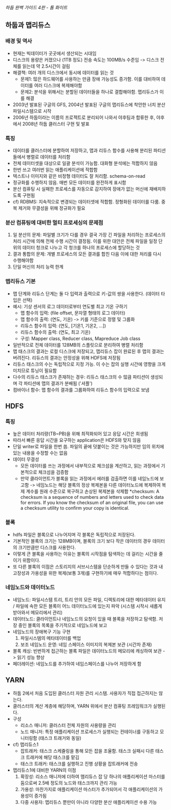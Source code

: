 *하둡 완벽 가이드 4판 - 톰 화이트*

## 하둡과 맵리듀스
### 배경 및 역사
- 현재는 빅데이터가 곳곳에서 생산되는 시대임
- 디스크의 용량은 커졌으나 (1TB 정도) 전송 속도는 100MB/s 수준임 -> 디스크 전체를 읽는데 약 2.5시간이 걸림
- 해결책: 여러 개의 디스크에서 동시에 데이터를 읽는 것
  - 문제1: 많은 하드웨어를 사용하는 만큼 장애 가능성도 증가함. 이를 대비하여 데이터를 여러 디스크에 복제해야함
  - 문제2: 분석을 위해서는 분할된 데이터들을 하나로 결합해야함. 맵리듀스가 이를 해결
- 2003년 발표된 구글의 GFS, 2004년 발표된 구글의 맵리듀스에 착안한 너치 분산 파일시스템으로 시작
- 2006년 하둡이라는 이름의 프로젝트로 분리되어 나와서 야후팀과 합류한 후, 야후에서 2008년 하둡 클러스터 구현 및 발표

### 특징
- 데이터를 클러스터에 분할하여 저장하고, 맵과 리듀스 함수를 사용해 분리된 파티션들에서 병렬로 데이터를 처리함
- 전체 데이터셋을 대상으로 일괄 분석이 가능함. 대화형 분석에는 적합하지 않음
- 한번 쓰고 여러번 읽는 애플리케이션에 적합함
- 텍스트나 이미지와 같은 비정형 데이터도 잘 처리함. schema-on-read
- 정규화를 수행하지 않음. 매번 모든 데이터를 완전하게 표시함
- 분산 컴퓨팅 시 실패한 프로세스를 자동으로 감지하여 장애가 없는 머신에 재배치하도록 구현됨
- cf) RDBMS: 지속적으로 변경되는 데이터셋에 적합함. 정형화된 데이터를 다룸. 중복 제거와 무결성을 위해 정규화가 필요

### 분산 컴퓨팅에 대비한 멀티 프로세싱의 문제점
1) 일 분산의 문제: 파일별 크기가 다를 경우 결국 가장 긴 파일을 처리하는 프로세스의 처리 시간에 의해 전체 수행 시간이 결정됨. 이를 위한 대안은 전체 파일을 일정 단위의 데이터 청크로 나누고 각 청크를 하나의 프로세스에 할당하는 것
2) 결과 통합의 문제: 개별 프로세스의 모든 결과를 합친 다음 이에 대한 처리를 다시 수행해야함
3) 단일 머신의 처리 능력 한계

### 맵리듀스 기본
- 맵 단계와 리듀스 단계는 둘 다 입력과 출력으로 키-값의 쌍을 사용한다. (데이터 타입은 선택)
- 예시: 기상 센서의 로그 데이터로부터 연도별 최고 기온 구하기
  - 맵 함수의 입력: (file offset, 문자열 형태의 로그 데이터)
  - 맵 함수의 출력: (연도, 기온) -> 키를 기준으로 정렬 및 그룹화
  - 리듀스 함수의 입력: (연도, [기온1, 기온2, ...])
  - 리듀스 함수의 출력: (연도, 최고 기온)
  - 구성: Mapper class, Reducer class, Mapreduce Job class
- 일반적으로 전체 데이터를 128MB의 스플릿으로 분리하여 병렬 처리함
- 맵 태스크의 결과는 로컬 디스크에 저장되고, 맵리듀스 잡이 완료된 후 맵의 결과는 버려진다. 리듀스의 결과는 안정성을 위해 HDFS에 저장됨
- 리듀스 태스크의 수는 독립적으로 지정 가능. 이 수는 잡의 실행 시간에 영향을 크게 미치므로 튜닝이 필요함 
- 다수의 리듀스 태스크가 존재하는 경우: 리듀스 태스크의 수 많큼 파티션이 생성되며 각 파티션에 맵의 결과가 분배됨 ('셔플')
- 컴바이너 함수: 맵 함수의 결과를 그룹화하여 리듀스 함수의 입력으로 보냄

## HDFS
### 특징
- 높은 데이터 처리량(TB~PB)을 위해 최적화되어 있고 응답 시간은 희생됨
- 따라서 빠른 응답 시간을 요구하는 application은 HDFS와 맞지 않음
- 단일 writer로 파일을 한번 씀. 파일의 끝에 덧붙이는 것은 가능하지만 임의 위치에 있는 내용을 수정할 수는 없음
- 데이터 무결성
  - 모든 데이터를 쓰는 과정에서 내부적으로 체크섬을 계산하고, 읽는 과정에서 기본적으로 체크섬을 검증함
  - 만약 클라이언트가 블록을 읽는 과정에서 에러를 검출하면 이를 네임노드에 보고함 -> 네임노드는 해당 블록의 정상 복제본을 다른 데이터노드에 복제하여 복제 계수를 원래 수준으로 복구하고 손상된 복제본을 삭제함
*checksum: A checksum is a sequence of numbers and letters used to check data for errors. If you know the checksum of an original file, you can use a checksum utility to confirm your copy is identical.

### 블록
- hdfs 파일은 블록으로 나누어지며 각 블록은 독립적으로 저장된다.
- 기본적인 블록의 크기는 128MB이며, 블록의 크기 보다 작은 데이터의 경우 데이터의 크기만큼만 디스크를 사용한다.
- 이렇게 큰 블록을 사용하는 이유는 블록의 시작점을 탐색하는 데 걸리는 시간을 줄이기 위함이다.
- 또 다른 블록의 이점은 스토리지의 서브시스템을 단순하게 만들 수 있다는 것과 내고장성과 가용성을 위한 복제(보통 3개)를 구현하기에 매우 적합하다는 점이다.

### 네임노드와 데이터노드
- 네임노드: 파일시스템 트리, 트리 안의 모든 파일, 디렉토리에 대한 메타데이터 유지 / 파일에 속한 모든 블록이 어느 데이터노드에 있는지 파악 (시스템 시작시 새롭게 받아와서 메모리에서 관리)
- 데이터노드: 클라이언트나 네임노드의 요청이 있을 때 블록을 저장하고 탐색함. 저장 중인 블록의 목록을 주기적으로 네임노드에 보고
- 네임노드의 장애복구 기능 구현
  1) 파일시스템의 메타데이터를 백업
  2) 보조 네임노드 운영: 네임 스페이스 이미지의 복제본 보관 (시간차 존재)
- 블록 캐싱: 빈번하게 접근하는 블록 파일은 데이터노드의 메모리에 캐싱하여 보관 -> 읽기 성능 향상
- 페더레이션: 네임노드를 추가하여 네임스페이스를 나누어 저장하게 함

## YARN
- 하둡 2에서 처음 도입된 클러스터 자원 관리 시스템. 사용자가 직접 접근하지는 않는다.
- 클러스터의 계산 계층에 해당하며, YARN 위에서 분산 컴퓨팅 프레임워크가 실행된다.
- 구성
  - 리소스 매니저: 클러스터 전체 자원의 사용량을 관리
  - 노드 매니저: 특정 애플리케이션 프로세스가 실행되는 컨테이너를 구동하고 모니터링함 (태스크 트래거와 동일)
- cf) 맵리듀스1 
  - 잡트래커: 태스크 스케쥴링을 통해 모든 잡을 조율함. 태스크 실패시 다른 태스크 트래커에 해당 태스크를 맡김
  - 태스크 트래커: 태스크를 실행하고 진행 상황을 잡트래커에 전송
- 맵리듀스1에 대비한 YARN의 이점
  1) 확장성: 리소스 매니저에 더하여 맴리듀스 잡 당 하나의 애플리케이션 마스터를 둠으로써 2.5배 정도의 노드와 태스크까지 관리 가능
  2) 가용성: 마찬가지로 애플리케이션 마스터가 추가되어서 각 애플리케이션의 가용성이 증가됨
  3) 다중 사용자: 맵리듀스 뿐만이 아니라 다양한 분산 애플리케이션 수용 가능
